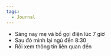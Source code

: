 ```yaml
---
tags:
  - Journal
---
```

- Sáng nay mẹ và bố gọi điện lúc 7 giờ
- Sau đó mình lại ngủ đến 8:30
- Rồi xem thông tin liên quan đến 
